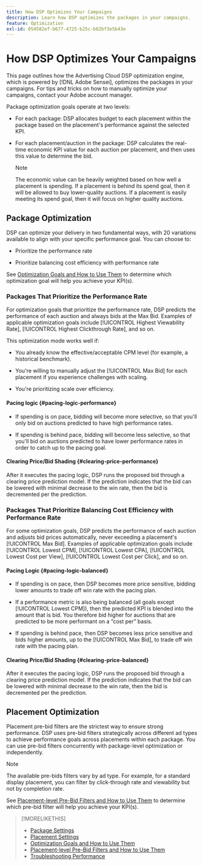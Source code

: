 ```yaml
---
title: How DSP Optimizes Your Campaigns
description: Learn how DSP optimizes the packages in your campaigns.
feature: Optimization
exl-id: 054582ef-b677-4725-b25c-b82bf3e5b43e
---
```

# How DSP Optimizes Your Campaigns

This page outlines how the Advertising Cloud DSP optimization engine, which is powered by [!DNL Adobe Sensei], optimizes the packages in your campaigns. For tips and tricks on how to manually optimize your campaigns, contact your Adobe account manager. <!-- add link to trading playbook if we add it to help -->

Package optimization goals operate at two levels:

* For each package: DSP allocates budget to each placement within the package based on the placement's performance against the selected KPI.  

* For each placement/auction in the package: DSP calculates the real-time economic KPI value for each auction per placement, and then uses this value to determine the bid.

   >[!NOTE]
   >
   >The economic value can be heavily weighted based on how well a placement is spending. If a placement is behind its spend goal, then it will be allowed to buy lower-quality auctions. If a placement is easily meeting its spend goal, then it will focus on higher quality auctions.

## Package Optimization

DSP can optimize your delivery in two fundamental ways, with 20 variations available to align with your specific performance goal. You can choose to:

* Prioritize the performance rate

* Prioritize balancing cost efficiency with performance rate

See [Optimization Goals and How to Use Them](optimization-goals.md) to determine which optimization goal will help you achieve your KPI(s).

### Packages That Prioritize the Performance Rate

For optimization goals that prioritize the performance rate, DSP predicts the performance of each auction and always bids at the Max Bid. Examples of applicable optimization goals include [!UICONTROL Highest Viewability Rate], [!UICONTROL Highest Clickthrough Rate], and so on.  

This optimization mode works well if:

* You already know the effective/acceptable CPM level (for example, a historical benchmark).

* You're willing to manually adjust the [!UICONTROL Max Bid] for each placement if you experience challenges with scaling.  

* You're prioritizing scale over efficiency.

#### Pacing logic {#pacing-logic-performance}

* If spending is on pace, bidding will become more selective, so that you'll only bid on auctions predicted to have high performance rates.

* If spending is behind pace, bidding will become less selective, so that you'll bid on auctions predicted to have lower performance rates in order to catch up to the pacing goal.

#### Clearing Price/Bid Shading {#clearing-price-performance}

After it executes the pacing logic, DSP runs the proposed bid through a clearing price prediction model. If the prediction indicates that the bid can be lowered with minimal decrease to the win rate, then the bid is decremented per the prediction.

### Packages That Prioritize Balancing Cost Efficiency with Performance Rate

For some optimization goals, DSP predicts the performance of each auction and adjusts bid prices automatically, never exceeding a placement's [!UICONTROL Max Bid]. Examples of applicable optimization goals include [!UICONTROL Lowest CPM], [!UICONTROL Lowest CPA], [!UICONTROL Lowest Cost per View], [!UICONTROL Lowest Cost per Click], and so on.

#### Pacing Logic {#pacing-logic-balanced}

* If spending is on pace, then DSP becomes more price sensitive, bidding lower amounts to trade off win rate with the pacing plan.

* If a performance metric is also being balanced (all goals except [!UICONTROL Lowest CPM]), then the predicted KPI is blended into the amount that is bid. You therefore bid higher for auctions that are predicted to be more performant on a “cost per” basis. 

* If spending is behind pace, then DSP becomes less price sensitive and bids higher amounts, up to the [!UICONTROL Max Bid], to trade off win rate with the pacing plan. 

#### Clearing Price/Bid Shading {#clearing-price-balanced}

After it executes the pacing logic, DSP runs the proposed bid through a clearing price prediction model. If the prediction indicates that the bid can be lowered with minimal decrease to the win rate, then the bid is decremented per the prediction.  

## Placement Optimization

Placement pre-bid filters are the strictest way to ensure strong performance. DSP uses pre-bid filters strategically across different ad types to achieve performance goals across placements within each package. You can use pre-bid filters concurrently with package-level optimization or independently.  

>[!NOTE]
>
>The available pre-bids filters vary by ad type. For example, for a standard display placement, you can filter by click-through rate and viewability but not by completion rate.

See [Placement-level Pre-Bid Filters and How to Use Them](optimization-pre-bid-filters.md) to determine which pre-bid filter will help you achieve your KPI(s).

>[!MORELIKETHIS]
>
>* [Package Settings](/help/dsp/campaign-management/packages/package-settings.md)
>* [Placement Settings](/help/dsp/campaign-management/placements/placement-settings.md)
>* [Optimization Goals and How to Use Them](optimization-goals.md)
>* [Placement-level Pre-Bid Filters and How to Use Them](optimization-pre-bid-filters.md)
>* [Troubleshooting Performance](/help/dsp/optimization/troubleshooting-performance.md)
